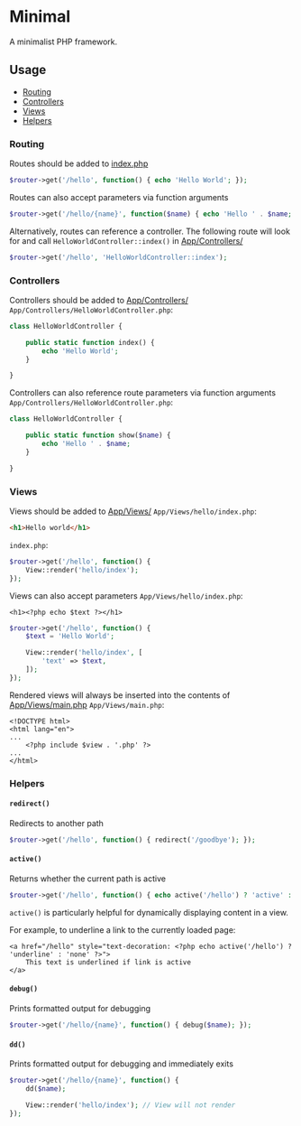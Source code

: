 # Minimal

A minimalist PHP framework.

## Usage
- [Routing](#routing) 
- [Controllers](#controllers) 
- [Views](#views) 
- [Helpers](#helpers) 

### Routing
Routes should be added to [index.php](index.php)
```php
$router->get('/hello', function() { echo 'Hello World'; });
```

Routes can also accept parameters via function arguments
```php
$router->get('/hello/{name}', function($name) { echo 'Hello ' . $name; });
```

Alternatively, routes can reference a controller. The following route will look for and call `HelloWorldController::index()` in [App/Controllers/](App/Controllers/)
```php
$router->get('/hello', 'HelloWorldController::index');
```

### Controllers
Controllers should be added to [App/Controllers/](App/Controllers/)
`App/Controllers/HelloWorldController.php`:

```php
class HelloWorldController {

    public static function index() {
        echo 'Hello World';
    }

}
```

Controllers can also reference route parameters via function arguments
`App/Controllers/HelloWorldController.php`:

```php
class HelloWorldController {

    public static function show($name) {
        echo 'Hello ' . $name;
    }

}
```

### Views
Views should be added to [App/Views/](App/Views/)
`App/Views/hello/index.php`:

```html
<h1>Hello world</h1>
```

`index.php`:

```php
$router->get('/hello', function() {
    View::render('hello/index');
});
```

Views can also accept parameters
`App/Views/hello/index.php`:

```html+php
<h1><?php echo $text ?></h1>
```

```php
$router->get('/hello', function() {
    $text = 'Hello World';

    View::render('hello/index', [
        'text' => $text,
    ]);
});
```

Rendered views will always be inserted into the contents of [App/Views/main.php](App/Views/main.php)
`App/Views/main.php`:
```html+php
<!DOCTYPE html>
<html lang="en">
...
    <?php include $view . '.php' ?>
...
</html>
```

### Helpers

#### `redirect()`
Redirects to another path
```php
$router->get('/hello', function() { redirect('/goodbye'); });
```

#### `active()`
Returns whether the current path is active
```php
$router->get('/hello', function() { echo active('/hello') ? 'active' : 'inactive'; });
```

`active()` is particularly helpful for dynamically displaying content in a view.

For example, to underline a link to the currently loaded page:
```html+php
<a href="/hello" style="text-decoration: <?php echo active('/hello') ? 'underline' : 'none' ?>">
    This text is underlined if link is active
</a>
```

#### `debug()`
Prints formatted output for debugging
```php
$router->get('/hello/{name}', function() { debug($name); });
```

#### `dd()`
Prints formatted output for debugging and immediately exits
```php
$router->get('/hello/{name}', function() {
    dd($name);

    View::render('hello/index'); // View will not render
});
```
